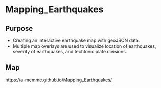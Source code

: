 # Mapping_Earthquakes

## Purpose 
- Creating an interactive earthquake map with geoJSON data. 
- Multiple map overlays are used to visualize location of earthquakes, severity of earthquakes, and techtonic plate divisions.

## Map
https://a-memme.github.io/Mapping_Earthquakes/

